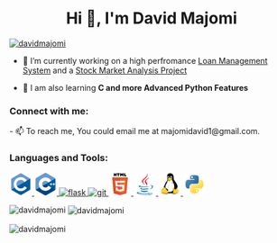 
<h1 align="center">Hi 👋, I'm David Majomi</h1>


<p align="left"> <a href="https://github.com/ryo-ma/github-profile-trophy"><img src="https://github-profile-trophy.vercel.app/?username=davidmajomi" alt="davidmajomi" /></a> </p>

- 🔭 I’m currently working on a high perfromance [Loan Management System](https://github.com/DavidMajomi/Loan-Management-System-Experiment) and a [Stock Market Analysis Project](https://github.com/DavidMajomi/Stock-Market-Analysis)

- 🌱 I am also learning **C and more Advanced Python Features**
  


<h3 align="left">Connect with me:</h3>
- 📫 To reach me, You could email me at majomidavid1@gmail.com.
<p align="left">
</p>

<h3 align="left">Languages and Tools:</h3>
<p align="left"> <a href="https://www.cprogramming.com/" target="_blank" rel="noreferrer"> <img src="https://raw.githubusercontent.com/devicons/devicon/master/icons/c/c-original.svg" alt="c" width="40" height="40"/> </a> <a href="https://www.w3schools.com/cpp/" target="_blank" rel="noreferrer"> <img src="https://raw.githubusercontent.com/devicons/devicon/master/icons/cplusplus/cplusplus-original.svg" alt="cplusplus" width="40" height="40"/> </a> <a href="https://flask.palletsprojects.com/" target="_blank" rel="noreferrer"> <img src="https://www.vectorlogo.zone/logos/pocoo_flask/pocoo_flask-icon.svg" alt="flask" width="40" height="40"/> </a> <a href="https://git-scm.com/" target="_blank" rel="noreferrer"> <img src="https://www.vectorlogo.zone/logos/git-scm/git-scm-icon.svg" alt="git" width="40" height="40"/> </a> <a href="https://www.w3.org/html/" target="_blank" rel="noreferrer"> <img src="https://raw.githubusercontent.com/devicons/devicon/master/icons/html5/html5-original-wordmark.svg" alt="html5" width="40" height="40"/> </a> <a href="https://www.java.com" target="_blank" rel="noreferrer"> <img src="https://raw.githubusercontent.com/devicons/devicon/master/icons/java/java-original.svg" alt="java" width="40" height="40"/> </a> <a href="https://www.linux.org/" target="_blank" rel="noreferrer"> <img src="https://raw.githubusercontent.com/devicons/devicon/master/icons/linux/linux-original.svg" alt="linux" width="40" height="40"/> </a> <a href="https://www.python.org" target="_blank" rel="noreferrer"> <img src="https://raw.githubusercontent.com/devicons/devicon/master/icons/python/python-original.svg" alt="python" width="40" height="40"/> </a> </p>



<p><img align="left" src="https://github-readme-stats.vercel.app/api/top-langs?username=davidmajomi&show_icons=true&locale=en&layout=compact" alt="davidmajomi" /></p>

<p>&nbsp;<img align="center" src="https://github-readme-stats.vercel.app/api?username=davidmajomi&show_icons=true&locale=en" alt="davidmajomi" /></p>

<p><img align="center" src="https://github-readme-streak-stats.herokuapp.com/?user=davidmajomi&" alt="davidmajomi" /></p>



<!---
DavidMajomi/DavidMajomi is a ✨ special ✨ repository because its `README.md` (this file) appears on your GitHub profile.
You can click the Preview link to take a look at your changes.
--->



